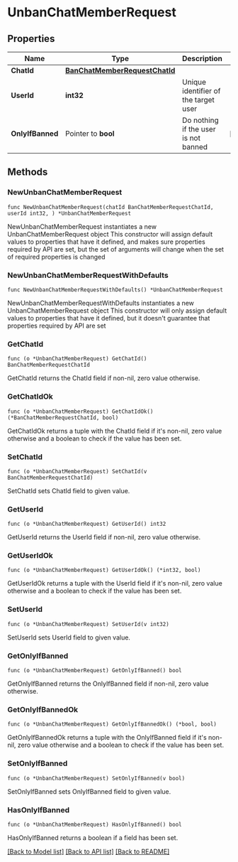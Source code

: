 # UnbanChatMemberRequest

## Properties

Name | Type | Description | Notes
------------ | ------------- | ------------- | -------------
**ChatId** | [**BanChatMemberRequestChatId**](BanChatMemberRequestChatId.md) |  | 
**UserId** | **int32** | Unique identifier of the target user | 
**OnlyIfBanned** | Pointer to **bool** | Do nothing if the user is not banned | [optional] 

## Methods

### NewUnbanChatMemberRequest

`func NewUnbanChatMemberRequest(chatId BanChatMemberRequestChatId, userId int32, ) *UnbanChatMemberRequest`

NewUnbanChatMemberRequest instantiates a new UnbanChatMemberRequest object
This constructor will assign default values to properties that have it defined,
and makes sure properties required by API are set, but the set of arguments
will change when the set of required properties is changed

### NewUnbanChatMemberRequestWithDefaults

`func NewUnbanChatMemberRequestWithDefaults() *UnbanChatMemberRequest`

NewUnbanChatMemberRequestWithDefaults instantiates a new UnbanChatMemberRequest object
This constructor will only assign default values to properties that have it defined,
but it doesn't guarantee that properties required by API are set

### GetChatId

`func (o *UnbanChatMemberRequest) GetChatId() BanChatMemberRequestChatId`

GetChatId returns the ChatId field if non-nil, zero value otherwise.

### GetChatIdOk

`func (o *UnbanChatMemberRequest) GetChatIdOk() (*BanChatMemberRequestChatId, bool)`

GetChatIdOk returns a tuple with the ChatId field if it's non-nil, zero value otherwise
and a boolean to check if the value has been set.

### SetChatId

`func (o *UnbanChatMemberRequest) SetChatId(v BanChatMemberRequestChatId)`

SetChatId sets ChatId field to given value.


### GetUserId

`func (o *UnbanChatMemberRequest) GetUserId() int32`

GetUserId returns the UserId field if non-nil, zero value otherwise.

### GetUserIdOk

`func (o *UnbanChatMemberRequest) GetUserIdOk() (*int32, bool)`

GetUserIdOk returns a tuple with the UserId field if it's non-nil, zero value otherwise
and a boolean to check if the value has been set.

### SetUserId

`func (o *UnbanChatMemberRequest) SetUserId(v int32)`

SetUserId sets UserId field to given value.


### GetOnlyIfBanned

`func (o *UnbanChatMemberRequest) GetOnlyIfBanned() bool`

GetOnlyIfBanned returns the OnlyIfBanned field if non-nil, zero value otherwise.

### GetOnlyIfBannedOk

`func (o *UnbanChatMemberRequest) GetOnlyIfBannedOk() (*bool, bool)`

GetOnlyIfBannedOk returns a tuple with the OnlyIfBanned field if it's non-nil, zero value otherwise
and a boolean to check if the value has been set.

### SetOnlyIfBanned

`func (o *UnbanChatMemberRequest) SetOnlyIfBanned(v bool)`

SetOnlyIfBanned sets OnlyIfBanned field to given value.

### HasOnlyIfBanned

`func (o *UnbanChatMemberRequest) HasOnlyIfBanned() bool`

HasOnlyIfBanned returns a boolean if a field has been set.


[[Back to Model list]](../README.md#documentation-for-models) [[Back to API list]](../README.md#documentation-for-api-endpoints) [[Back to README]](../README.md)


